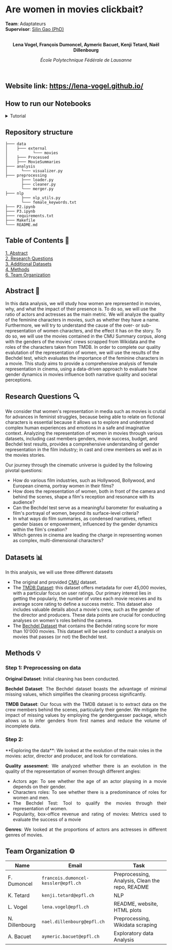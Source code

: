 # Are women in movies clickbait?

<div>
  <div><b>Team</b>: Adaptateurs</div>
  <div><b>Supervisor</b>: <a href="https://people.epfl.ch/silin.gao?lang=en"> Silin Gao (PhD) </a> </div>
</div>

<span align="center">

<br>

**Lena Vogel,  François Dumoncel,  Aymeric Bacuet,  Kenji Tetard,  Naël Dillenbourg**

*École Polytechnique Fédérale de Lausanne*

<br> 

</span>

## Website link: https://lena-vogel.github.io/ 


## How to run our Notebooks  
<details>
<summary> Tutorial </summary>

Install necessary package using

```console
$ pip install -r requirements.txt
```

Decompress data just after cloning this repo
1. CMU original dataset 
```console
$ cd data/ && tar -xvzf *.tar.gz
```

1. TMDB 
```console
$ cd external && unzip movies.zip && mv "Movies Dataset" Movies
```

Or simply decompress archive from file system. You can also directly use the pre-processed pickle file in `data/Processed`
</details>

## Repository structure

```
├─── data
│    ├─── external
│           └─── movies 
│    ├─── Processed
│    ├─── MovieSummaries
├─── analysis 
│      └─── visualizer.py
├─── preprocessing
       ├─── loader.py
       ├─── cleaner.py
       └─── merger.py
├─── nlp  
       ├─── nlp_utils.py
       └─── female_keywords.txt
├─── P2.ipynb
├─── P3.ipynb
├─── requirements.txt
├─── Makefile
└─── README.md
```

## Table of Contents 📕

<p>
  <a href="#abstract-"> 1. Abstract</a> 
  <br>
  <a href="#research-questions-">2. Research Questions</a> 
  <br>
  <a href="#datasets-">3. Additional Datasets</a> 
  <br>
  <a href="#methods-">4. Methods</a> 
  <br>
  <a href="#team-organization-">6. Team Organization</a>
</p>

## Abstract 📌

<span align="justify">
In this data analysis, we will study how women are represented in movies, why, and what the impact of their presence is. To do so, we will use the ratio of actors and actresses as the main metric. We will analyze the quality of the feminine characters in movies, such as whether they have a name. Furthermore, we will try to understand the cause of the over- or sub-representation of women characters, and the effect it has on the story.
To do so, we will use the movies contained in the CMU Summary corpus, along with the genders of the movies' crews scrapped from Wikidata and the roles of the characters taken from TMDB.
In order to complete our quality evalutation of the representation of women, we will use the results of the Bechdel test, which evaluates the importance of the feminine characters in a movie.
This study aims to provide a comprehensive analysis of female representation in cinema, using a data-driven approach to evaluate how gender dynamics in movies influence both narrative quality and societal perceptions.

</span>

## Research Questions 🔍
We consider that women's representation in media such as movies is crutial for advances in feminist struggles, because being able to relate on fictional characters is essential because it allows us to explore and understand complex human experiences and emotions in a safe and imaginative context.
Analyzing the representation of women in movies through various datasets, including cast members genders, movie success, budget, and Bechdel test results, provides a comprehensive understanding of gender representation in the film industry; in cast and crew members as well as in the movies stories.

Our journey through the cinematic universe is guided by the following pivotal questions:

- How do various film industries, such as Hollywood, Bollywood, and European cinema, portray women in their films?
- How does the representation of women, both in front of the camera and behind the scenes, shape a film's reception and resonance with its audience?
- Can the Bechdel test serve as a meaningful barometer for evaluating a film's portrayal of women, beyond its surface-level criteria?
- In what ways do film summaries, as condensed narratives, reflect gender biases or empowerment, influenced by the gender dynamics within the film's creation?
- Which genres in cinema are leading the charge in representing women as complex, multi-dimensional characters?

## Datasets 📊

In this analysis, we will use three different datasets

- The original and provided [CMU](http://www.cs.cmu.edu/~ark/personas/) dataset.
- The [TMDB Dataset](https://www.kaggle.com/datasets/rounakbanik/the-movies-dataset): this dataset offers metadata for over 45,000 movies, with a particular focus on user ratings. Our primary interest lies in getting the populariy, the number of votes each movie receives and its average score rating to define a success metric. This dataset also includes valuable details about a movie's crew, such as the gender of the director and producers. These data points are crucial for conducting analyses on women's roles behind the camera.
- The [Bechdel Dataset](https://bechdeltest.com) that contains the Bechdel rating score for more than 10'000 movies. This dataset will be used to conduct a analysis on movies that passes (or not) the Bechdel test.

## Methods 💡

### **Step 1**: Preprocessing on data

<span align="justify"> 

**Original Dataset**: Initial cleaning has been conducted.

**Bechdel Dataset**: The Bechdel dataset boasts the advantage of minimal missing values, which simplifies the cleaning process significantly.

**TMDB Dataset**: Our focus with the TMDB dataset is to extract data on the crew members behind the scenes, particularly their gender. We mitigate the impact of missing values by employing the genderguesser package, which allows us to infer genders from first names and reduce the volume of incomplete data.

</span>

### **Step 2**: 

<span align="justify"> 
**Exploring the data**: We looked at the evolution of the main roles in the movies: actor, director and producer, and look for correlations.
  
**Quality assesment**: We analyzed whether there is an evolution in the quality of the representation of women through different angles:
- Actors age: To see whether the age of an actor playsing in a movie depends on their gender.
- Characters roles: To see whether there is a predominance of roles for women and men.
- The Bechdel Test: Tool to qualify the movies through their representation of women.
- Popularity, box-office revenue and rating of movies: Metrics used to evaluate the success of a movie

**Genres**: We looked at the proportions of actors ans actresses in different genres of movies.

</span>

## Team Organization ⚙️


| Name            | Email                                | Task                     |
|-----------------|--------------------------------------|--------------------------|
| F. Dumoncel     | `francois.dumoncel-kessler@epfl.ch`  | Preprocessing, Analysis, Clean the repo, README |
| K. Tetard       | `kenji.tetard@epfl.ch`               |  NLP |
| L. Vogel        | `lena.vogel@epfl.ch`                 | README, website, HTML plots |
| N. Dillenbourg  | `nael.dillenbourg@epfl.ch`           | Preprocessing, Wikidata scraping   |
| A. Bacuet       | `aymeric.bacuet@epfl.ch`             | Exploratory data Analysis   |
```
